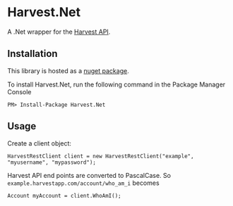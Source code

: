 Harvest.Net
===========
<!--
[![Build Status](https://travis-ci.org/ithielnor/harvest.net.svg?branch=master)](https://travis-ci.org/ithielnor/harvest.net)
[![codecov.io](http://codecov.io/github/ithielnor/harvest.net/coverage.svg?branch=master)](http://codecov.io/github/ithielnor/harvest.net?branch=master)-->

A .Net wrapper for the [Harvest API][1].

Installation
------------

This library is hosted as a [nuget package][2].

To install Harvest.Net, run the following command in the Package Manager Console

    PM> Install-Package Harvest.Net

Usage
-----

Create a client object:

    HarvestRestClient client = new HarvestRestClient("example", "myusername", "mypassword");

Harvest API end points are converted to PascalCase. So `example.harvestapp.com/account/who_am_i` becomes

    Account myAccount = client.WhoAmI();

[1]:http://help.getharvest.com/api/
[2]:https://www.nuget.org/packages/Harvest.Net/
